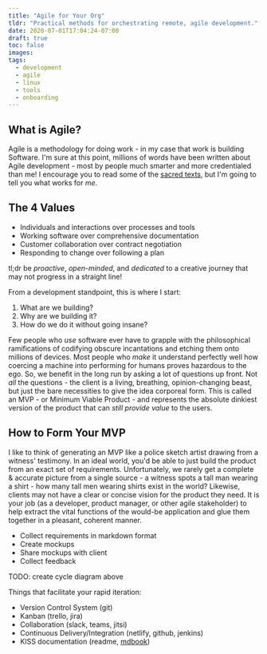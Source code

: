 ```yaml
---
title: "Agile for Your Org"
tldr: "Practical methods for orchestrating remote, agile development."
date: 2020-07-01T17:04:24-07:00
draft: true
toc: false
images:
tags:
  - development
  - agile
  - linux
  - tools
  - onboarding
---
```


## What is Agile?
Agile is a methodology for doing work - in my case that work is building Software. I'm
sure at this point, millions of words have been written about Agile development - most by
people much smarter and more credentialed than me! I encourage you to read some of the
[sacred texts](https://agilemanifesto.org/), but I'm going to tell you what works for
*me*.

## The 4 Values
* Individuals and interactions over processes and tools
* Working software over comprehensive documentation
* Customer collaboration over contract negotiation
* Responding to change over following a plan

tl;dr be *proactive*, *open-minded*, and *dedicated* to a creative journey that may not
progress in a straight line!

From a development standpoint, this is where I start:
1. What are we building?
2. Why are we building it?
3. How do we do it without going insane?

Few people who *use* software ever have to grapple with the philosophical ramifications
of codifying obscure incantations and etching them onto millions of devices. Most people
who *make* it understand perfectly well how coercing a machine into performing for humans
proves hazardous to the ego. So, we benefit in the long run by asking a lot of questions
up front. Not *all* the questions - the client is a living, breathing, opinion-changing
beast, but just the bare necessities to give the idea corporeal form. This is called an
MVP - or Minimum Viable Product - and represents the absolute dinkiest version of the
product that can *still provide value* to the users. 

## How to Form Your MVP
I like to think of generating an MVP like a police sketch artist drawing from a witness'
testimony. In an ideal world, you'd be able to just build the product from an exact set of
requirements. Unfortunately, we rarely get a complete & accurate picture from a single
source - a witness spots a tall man wearing a shirt - how many tall men wearing shirts
exist in the world? Likewise, clients may not have a clear or concise vision for the
product they need. It is your job (as a developer, product manager, or other agile
stakeholder) to help extract the vital functions of the would-be application and glue
them together in a pleasant, coherent manner.

- Collect requirements in markdown format
- Create mockups
- Share mockups with client
- Collect feedback

TODO: create cycle diagram above

Things that facilitate your rapid iteration:
- Version Control System (git)
- Kanban (trello, jira)
- Collaboration (slack, teams, jitsi)
- Continuous Delivery/Integration (netlify, github, jenkins)
- KISS documentation (readme, [mdbook](https://rust-lang.github.io/mdBook/))

